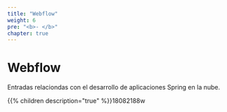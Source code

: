 ```yaml
---
title: "Webflow"
weight: 6
pre: "<b>- </b>"
chapter: true
---
```

<h1>Webflow</h1>
Entradas relaciondas con el desarrollo de aplicaciones Spring en la nube.
<!--more-->

{{% children  description="true"  %}}⁠⁠⁠18082188w